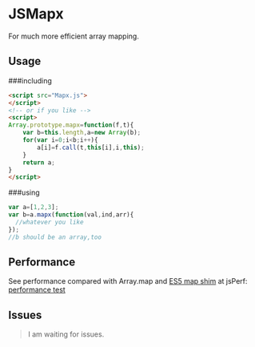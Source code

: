 JSMapx
======

For much more efficient array mapping.

Usage
-----
###including
```html
<script src="Mapx.js">
</script>
<!-- or if you like -->
<script>
Array.prototype.mapx=function(f,t){
	var b=this.length,a=new Array(b);
	for(var i=0;i<b;i++){
		a[i]=f.call(t,this[i],i,this);
	}
	return a;
}
</script>
```
###using
```javascript
var a=[1,2,3];
var b=a.mapx(function(val,ind,arr){
  //whatever you like
});
//b should be an array,too
```
Performance
-----------
See performance compared with Array.map and [ES5 map shim](https://github.com/jleonard/ecma5-map-shim "github addr") at
jsPerf: [performance test](http://jsperf.com/custom-map-vs-original-map "test")

Issues
------
> I am waiting for issues.
